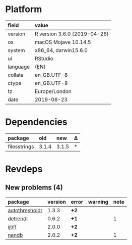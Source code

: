 # Platform

|field    |value                        |
|:--------|:----------------------------|
|version  |R version 3.6.0 (2019-04-26) |
|os       |macOS Mojave 10.14.5         |
|system   |x86_64, darwin15.6.0         |
|ui       |RStudio                      |
|language |(EN)                         |
|collate  |en_GB.UTF-8                  |
|ctype    |en_GB.UTF-8                  |
|tz       |Europe/London                |
|date     |2019-06-23                   |

# Dependencies

|package      |old   |new   |Δ  |
|:------------|:-----|:-----|:--|
|filesstrings |3.1.4 |3.1.5 |*  |

# Revdeps

## New problems (4)

|package                                      |version |error  |warning |note |
|:--------------------------------------------|:-------|:------|:-------|:----|
|[autothresholdr](problems.md#autothresholdr) |1.3.3   |__+2__ |        |     |
|[detrendr](problems.md#detrendr)             |0.6.2   |__+1__ |        |1    |
|[ijtiff](problems.md#ijtiff)                 |2.0.0   |__+2__ |        |     |
|[nandb](problems.md#nandb)                   |2.0.2   |__+2__ |        |1    |

